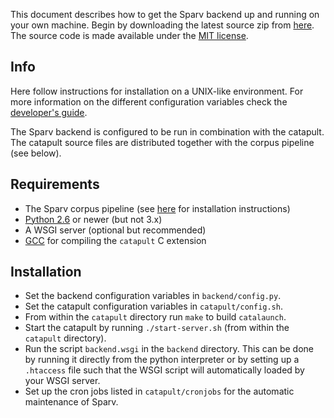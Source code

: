 This document describes how to get the Sparv backend up and running on your own machine. Begin by downloading the latest source zip from [here](https://spraakbanken.gu.se/pub/sparv.dist/backend). The source code is made available under the [MIT license](https://opensource.org/licenses/MIT).

## Info
Here follow instructions for installation on a UNIX-like environment.
For more information on the different configuration variables check the [developer's guide](https://spraakbanken.gu.se/eng/research/infrastructure/sparv/developersguide).

The Sparv backend is configured to be run in combination with the catapult. The catapult source files are distributed together with the corpus pipeline (see below).

## Requirements

* The Sparv corpus pipeline (see [here](https://spraakbanken.gu.se/eng/research/infrastructure/sparv/distribution/pipeline) for installation instructions)
* [Python 2.6](http://python.org/) or newer (but not 3.x)
* A WSGI server (optional but recommended)
* [GCC](http://gcc.gnu.org/install) for compiling the `catapult` C extension

## Installation

* Set the backend configuration variables in `backend/config.py`.
* Set the catapult configuration variables in `catapult/config.sh`.
* From within the `catapult` directory run `make` to build `catalaunch`.
* Start the catapult by running `./start-server.sh` (from within the `catapult` directory).
* Run the script `backend.wsgi` in the `backend` directory.
This can be done by running it directly from the python interpreter or by setting up a
`.htaccess` file such that the WSGI script will automatically loaded by your WSGI server.
* Set up the cron jobs listed in `catapult/cronjobs` for the automatic
maintenance of Sparv.
